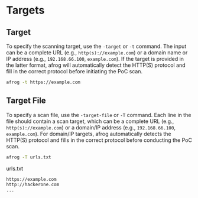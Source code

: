 # Targets

## Target

To specify the scanning target, use the `-target` or `-t` command. The input can be a complete URL (e.g., `http(s)://example.com`) or a domain name or IP address (e.g., `192.168.66.100`, `example.com`). If the target is provided in the latter format, afrog will automatically detect the HTTP(S) protocol and fill in the correct protocol before initiating the PoC scan.

```sh
afrog -t https://example.com
```

## Target File

To specify a scan file, use the `-target-file` or `-T` command. Each line in the file should contain a scan target, which can be a complete URL (e.g., `http(s)://example.com`) or a domain/IP address (e.g., `192.168.66.100`, `example.com`). For domain/IP targets, afrog automatically detects the HTTP(S) protocol and fills in the correct protocol before conducting the PoC scan.

```sh
afrog -T urls.txt
```

urls.txt

```sh
https://example.com
http://hackerone.com
...
```